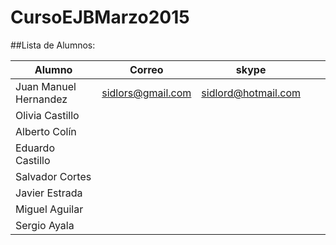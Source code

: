 # CursoEJBMarzo2015

##Lista de Alumnos:


|Alumno|Correo|skype|||
|---|---|---|---|---|
|Juan Manuel Hernandez   |  sidlors@gmail.com | sidlord@hotmail.com  | ||
|Olivia Castillo|   |   |   |   |
|Alberto Colín|   |   |   |   |
|Eduardo Castillo|  | | | |
|Salvador Cortes|  | | | |
|Javier Estrada|  | | | |
|Miguel Aguilar|  | | | |
|Sergio Ayala|  | | | |
